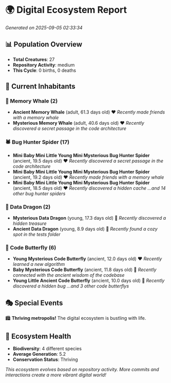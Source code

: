 # 🌍 Digital Ecosystem Report
*Generated on 2025-09-05 02:33:34*

## 📊 Population Overview
- **Total Creatures**: 27
- **Repository Activity**: medium
- **This Cycle**: 0 births, 0 deaths

## 👥 Current Inhabitants

### 🐋 Memory Whale (2)
- **Ancient Memory Whale** (adult, 61.3 days old) ❤️
  *Recently made friends with a memory whale*
- **Mysterious Memory Whale** (adult, 40.6 days old) ❤️
  *Recently discovered a secret passage in the code architecture*

### 🕷️ Bug Hunter Spider (17)
- **Mini Baby Mini Little Young Mini Mysterious Bug Hunter Spider** (ancient, 19.5 days old) ❤️
  *Recently discovered a secret passage in the code architecture*
- **Mini Baby Mini Little Young Mini Mysterious Bug Hunter Spider** (ancient, 19.2 days old) ❤️
  *Recently made friends with a memory whale*
- **Mini Baby Mini Little Young Mini Mysterious Bug Hunter Spider** (ancient, 18.5 days old) ❤️
  *Recently discovered a hidden cache*
  *...and 14 other bug hunter spiders*

### 🐉 Data Dragon (2)
- **Mysterious Data Dragon** (young, 17.3 days old) 💛
  *Recently discovered a hidden treasure*
- **Ancient Data Dragon** (young, 8.9 days old) 💚
  *Recently found a cozy spot in the tests folder*

### 🦋 Code Butterfly (6)
- **Young Mysterious Code Butterfly** (ancient, 12.0 days old) ❤️
  *Recently learned a new algorithm*
- **Baby Mysterious Code Butterfly** (ancient, 11.8 days old) 💛
  *Recently connected with the ancient wisdom of the codebase*
- **Young Little Ancient Code Butterfly** (ancient, 10.0 days old) 💛
  *Recently discovered a hidden bug*
  *...and 3 other code butterflys*

## 🎭 Special Events

🏙️ **Thriving metropolis!** The digital ecosystem is bustling with life.

## 🔬 Ecosystem Health
- **Biodiversity**: 4 different species
- **Average Generation**: 5.2
- **Conservation Status**: Thriving

*This ecosystem evolves based on repository activity. More commits and interactions create a more vibrant digital world!*